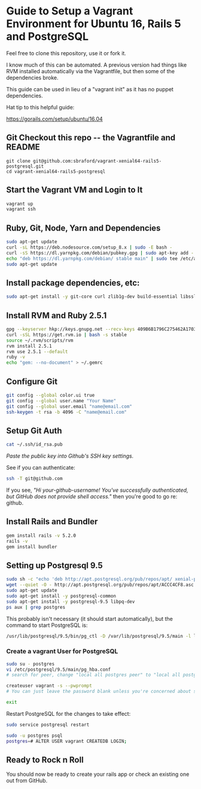 # Guide to Setup a Vagrant Environment for Ubuntu 16, Rails 5 and PostgreSQL

Feel free to clone this repository, use it or fork it.

I know much of this can be automated. A previous version had things like RVM installed automatically via the Vagrantfile, but then some of the dependencies broke.

This guide can be used in lieu of a "vagrant init" as it has no puppet dependencies.

Hat tip to this helpful guide:

https://gorails.com/setup/ubuntu/16.04

## Git Checkout this repo -- the Vagrantfile and README

```
git clone git@github.com:sbraford/vagrant-xenial64-rails5-postgresql.git
cd vagrant-xenial64-rails5-postgresql
```

## Start the Vagrant VM and Login to It

```bash
vagrant up
vagrant ssh
```


## Ruby, Git, Node, Yarn and Dependencies

```bash
sudo apt-get update
curl -sL https://deb.nodesource.com/setup_8.x | sudo -E bash -
curl -sS https://dl.yarnpkg.com/debian/pubkey.gpg | sudo apt-key add -
echo "deb https://dl.yarnpkg.com/debian/ stable main" | sudo tee /etc/apt/sources.list.d/yarn.list
sudo apt-get update
```


## Install package dependencies, etc:

```bash
sudo apt-get install -y git-core curl zlib1g-dev build-essential libssl-dev libreadline-dev libyaml-dev libsqlite3-dev sqlite3 libxml2-dev libxslt1-dev libcurl4-openssl-dev python-software-properties libffi-dev nodejs yarn libgdbm-dev libncurses5-dev automake libtool bison libffi-dev
```

## Install RVM and Ruby 2.5.1

```bash
gpg --keyserver hkp://keys.gnupg.net --recv-keys 409B6B1796C275462A1703113804BB82D39DC0E3 7D2BAF1CF37B13E2069D6956105BD0E739499BDB
curl -sSL https://get.rvm.io | bash -s stable
source ~/.rvm/scripts/rvm
rvm install 2.5.1
rvm use 2.5.1 --default
ruby -v
echo "gem: --no-document" > ~/.gemrc
```

## Configure Git

```bash
git config --global color.ui true
git config --global user.name "Your Name"
git config --global user.email "name@email.com"
ssh-keygen -t rsa -b 4096 -C "name@email.com"
```

## Setup Git Auth

```bash
cat ~/.ssh/id_rsa.pub
````

*Paste the public key into Github's SSH key settings.*

See if you can authenticate:

```bash
ssh -T git@github.com
```

If you see, *"Hi your-github-username! You've successfully authenticated, but GitHub does not provide shell access."* then you're good to go re: github.

## Install Rails and Bundler

```bash
gem install rails -v 5.2.0
rails -v
gem install bundler
```

## Setting up Postgresql 9.5

```bash
sudo sh -c "echo 'deb http://apt.postgresql.org/pub/repos/apt/ xenial-pgdg main' > /etc/apt/sources.list.d/pgdg.list"
wget --quiet -O - http://apt.postgresql.org/pub/repos/apt/ACCC4CF8.asc | sudo apt-key add -
sudo apt-get update
sudo apt-get install -y postgresql-common
sudo apt-get install -y postgresql-9.5 libpq-dev
ps aux | grep postgres
```

This probably isn't necessary (it should start automatically), but the command to start PostgreSQL is:

```bash
/usr/lib/postgresql/9.5/bin/pg_ctl -D /var/lib/postgresql/9.5/main -l logfile start
```

### Create a vagrant User for PostgreSQL

```bash
sudo su - postgres
vi /etc/postgresql/9.5/main/pg_hba.conf
# search for peer, change "local all postgres peer" to "local all postgres md5" or on local vagrant "local all all trust"

createuser vagrant -s --pwprompt
# You can just leave the password blank unless you're concerned about security.

exit
```

Restart PostgreSQL for the changes to take effect:

```bash
sudo service postgresql restart
```

```bash
sudo -u postgres psql
postgres=# ALTER USER vagrant CREATEDB LOGIN;
```

## Ready to Rock n Roll

You should now be ready to create your rails app or check an existing one out from GitHub.
